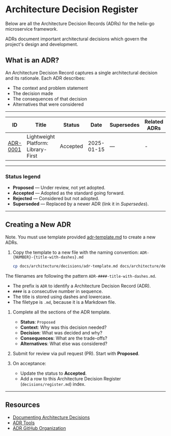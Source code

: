# Architecture Decision Register

Below are all the Architecture Decision Records (ADRs) for the helix-go microservice framework.

ADRs document important architectural decisions which govern the project's design and development.

## What is an ADR?

An Architecture Decision Record captures a single architectural decision and its rationale. Each ADR describes:

- The context and problem statement
- The decision made
- The consequences of that decision
- Alternatives that were considered

---

| ID                                           | Title                                 | Status   | Date       | Supersedes | Related ADRs |
|----------------------------------------------|---------------------------------------|----------|------------|------------|--------------|
| [ADR-0001](ADR-0001-lightweight-platform.md) | Lightweight Platform: Library-First   | Accepted | 2025-01-15 | —          | -            |        

---

### Status legend

- **Proposed** — Under review, not yet adopted.
- **Accepted** — Adopted as the standard going forward.
- **Rejected** — Considered but not adopted.
- **Superseded** — Replaced by a newer ADR (link it in *Supersedes*).

---

## Creating a New ADR

Note. You must use template provided [adr-template.md](./adr-template.md) to create a new ADRs.

1. Copy the template to a new file with the naming convention: `ADR-{NUMBER}-{title-with-dashes}.md`

   ```bash
   cp docs/architecture/decisions/adr-template.md docs/architecture/decisions/adr/ADR-{####}-{short-title}.md
   ```

The filenames are following the pattern `ADR-####-title-with-dashes.md`.

- The prefix is `ADR` to identify a Architecture Decision Record (ADR).
- `####` is a consecutive number in sequence.
- The title is stored using dashes and lowercase.
- The filetype is `.md`, because it is a Markdown file.

1. Complete all the sections of the ADR template.
   - **Status**: `Proposed`
   - **Context**: Why was this decision needed?
   - **Decision**: What was decided and why?
   - **Consequences**: What are the trade-offs?
   - **Alternatives**: What else was considered?

1. Submit for review via pull request (PR). Start with **Proposed**.

1. On acceptance:
   - Update the status to **Accepted**.
   - Add a row to this Architecture Decision Register (`decisions/register.md`) index.

---

## Resources

- [Documenting Architecture Decisions](https://cognitect.com/blog/2011/11/15/documenting-architecture-decisions)
- [ADR Tools](https://github.com/npryce/adr-tools)
- [ADR GitHub Organization](https://adr.github.io/)
